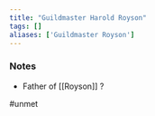 ```yaml
---
title: "Guildmaster Harold Royson"
tags: []
aliases: ['Guildmaster Royson']
---
```


### Notes

- Father of [[Royson]] ?

#unmet 